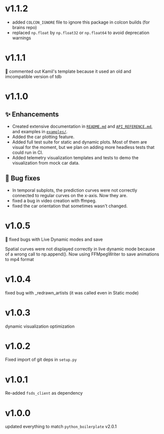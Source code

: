 # v1.1.2

- added `COLCON_IGNORE` file to ignore this package in colcon builds (for brains repo)
- replaced `np.float` by `np.float32` or `np.float64` to avoid deprecation warnings

# v1.1.1

:bug: commented out Kamil's template because it used an old and imcompatible version of tdb 

# v1.1.0

## :sparkles: Enhancements
- Created extensive documentation in [`README.md`](README.md) and [`API_REFERENCE.md`](docs/API_REFERENCE.md), and examples
  in [`examples/`](examples/).
- Added the car plotting feature.
- Added full test suite for static and dynamic plots. Most of them are visual for the moment, but we plan on adding
  more headless tests that could run in CI.
- Added telemetry visualization templates and tests to demo the visualization from mock car data.

## :bug: Bug fixes
- In temporal subplots, the prediction curves were not correctly connected to regular curves on the x-axis. Now they
  are.
- fixed a bug in video creation with ffmpeg.
- fixed the car orientation that sometimes wasn't changed.

# v1.0.5

:bug: fixed bugs with Live Dynamic modes and save

Spatial curves were not displayed correctly in live dynamic mode
because of a wrong call to np.append().
Now using FFMpegWriter to save animations to mp4 format

# v1.0.4

fixed bug with _redrawn_artists (it was called even in Static mode)

# v1.0.3

dynamic visualization optimization

# v1.0.2

Fixed import of git deps in `setup.py`

# v1.0.1

Re-added `fsds_client` as dependency

# v1.0.0

updated everything to match `python_boilerplate` v2.0.1
